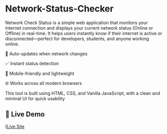 # Network-Status-Checker
Network Check Status is a simple web application that monitors your internet connection and displays your current network status (Online or Offline) in real-time. It helps users instantly know if their internet is active or disconnected—perfect for developers, students, and anyone working online.

🔄 Auto-updates when network changes

✅ Instant status detection

📱 Mobile-friendly and lightweight

🌐 Works across all modern browsers

This tool is built using HTML, CSS, and Vanilla JavaScript, with a clean and minimal UI for quick usability

## 🚀 Live Demo

[[Live Site](https://code-prafull.github.io/Network-Status-Checker/)

